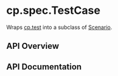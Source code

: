 # cp.spec.TestCase

Wraps [cp.test](cp.test.md) into a subclass of [Scenario](cp.spec.Scenario.md).

## API Overview

## API Documentation

